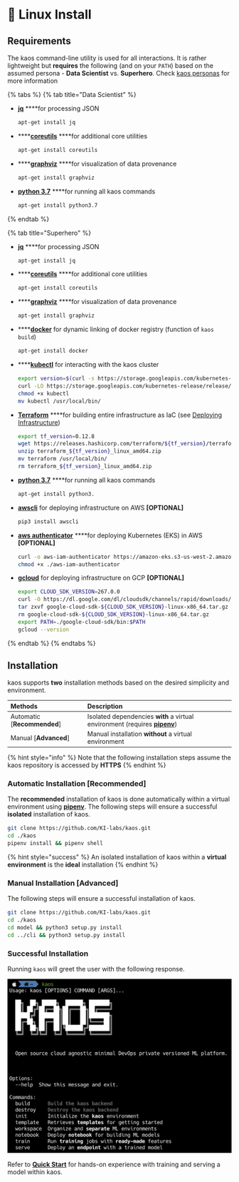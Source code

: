 # 🐧 Linux Install

## Requirements

The kaos command-line utility is used for all interactions. It is rather lightweight but **requires** the following \(and on your `PATH`\) based on the assumed persona - **Data Scientist** vs. **Superhero**. Check [kaos personas](../../usage/high-level-usage/#kaos-personas) for more information

{% tabs %}
{% tab title="Data Scientist" %}
* [**jq**](https://stedolan.github.io/jq/download/) ****for processing JSON

  ```bash
  apt-get install jq
  ```

* \*\*\*\*[**coreutils**](https://www.gnu.org/software/coreutils/) ****for additional core utilities

  ```bash
  apt-get install coreutils
  ```

* \*\*\*\*[**graphviz**](https://www.graphviz.org/download/) ****for visualization of data provenance

  ```bash
  apt-get install graphviz
  ```

* [**python 3.7**](https://www.python.org/downloads/) ****for running all kaos commands

  ```bash
  apt-get install python3.7
  ```
{% endtab %}

{% tab title="Superhero" %}
* [**jq**](https://stedolan.github.io/jq/download/) ****for processing JSON

  ```bash
  apt-get install jq
  ```

* \*\*\*\*[**coreutils**](https://www.gnu.org/software/coreutils/) ****for additional core utilities

  ```bash
  apt-get install coreutils
  ```

* \*\*\*\*[**graphviz**](https://www.graphviz.org/download/) ****for visualization of data provenance

  ```bash
  apt-get install graphviz
  ```

* \*\*\*\*[**docker**](https://docs.docker.com/install/linux/docker-ce/ubuntu/) for dynamic linking of docker registry \(function of `kaos build`\)

  ```bash
  apt-get install docker
  ```

* \*\*\*\*[**kubectl**](https://kubernetes.io/docs/tasks/tools/install-kubectl/) for interacting with the kaos cluster

  ```bash
  export version=$(curl -s https://storage.googleapis.com/kubernetes-release/release/stable.txt)
  curl -LO https://storage.googleapis.com/kubernetes-release/release/${version}/bin/linux/amd64/kubectl
  chmod +x kubectl
  mv kubectl /usr/local/bin/
  ```

* [**Terraform**](https://learn.hashicorp.com/terraform/getting-started/install.html) ****for building entire infrastructure as IaC \(see [Deploying Infrastructure](../deploying-infrastructure/)\)

  ```bash
  export tf_version=0.12.8
  wget https://releases.hashicorp.com/terraform/${tf_version}/terraform_${tf_version}_linux_amd64.zip
  unzip terraform_${tf_version}_linux_amd64.zip
  mv terraform /usr/local/bin/
  rm terraform_${tf_version}_linux_amd64.zip
  ```

* [**python 3.7**](https://www.python.org/downloads/) ****for running all kaos commands

  ```bash
  apt-get install python3.
  ```

* [**awscli**](https://aws.amazon.com/cli/) for deploying infrastructure on AWS **\[OPTIONAL\]**

  ```bash
  pip3 install awscli
  ```

* [**aws authenticator**](https://docs.aws.amazon.com/eks/latest/userguide/install-aws-iam-authenticator.html) ****for deploying Kubernetes \(EKS\) in AWS **\[OPTIONAL\]**

  ```bash
  curl -o aws-iam-authenticator https://amazon-eks.s3-us-west-2.amazonaws.com/1.14.6/2019-08-22/bin/linux/amd64/aws-iam-authenticator
  chmod +x ./aws-iam-authenticator
  ```

* **​**[**gcloud**](https://cloud.google.com/sdk/docs/quickstart-linux) for deploying infrastructure on GCP **\[OPTIONAL\]**

  ```bash
  export CLOUD_SDK_VERSION=267.0.0
  curl -O https://dl.google.com/dl/cloudsdk/channels/rapid/downloads/google-cloud-sdk-${CLOUD_SDK_VERSION}-linux-x86_64.tar.gz
  tar zxvf google-cloud-sdk-${CLOUD_SDK_VERSION}-linux-x86_64.tar.gz google-cloud-sdk
  rm google-cloud-sdk-${CLOUD_SDK_VERSION}-linux-x86_64.tar.gz
  export PATH=./google-cloud-sdk/bin:$PATH
  gcloud --version
  ```
{% endtab %}
{% endtabs %}

## Installation

kaos supports **two** installation methods based on the desired simplicity and environment.

| Methods | Description |
| :--- | :--- |
| Automatic \[**Recommended**\] | Isolated dependencies **with** a virtual environment \(requires [**pipenv**](https://docs.pipenv.org/en/latest/install/#installing-pipenv)\) |
| Manual \[**Advanced**\] | Manual installation **without** a virtual environment  |

{% hint style="info" %}
Note that the following installation steps assume the kaos repository is accessed by **HTTPS**
{% endhint %}

### Automatic Installation \[Recommended\]

The **recommended** installation of kaos is done automatically within a virtual environment using [**pipenv**](https://docs.pipenv.org/en/latest/install/#installing-pipenv). The following steps will ensure a successful **isolated** installation of kaos.

```bash
git clone https://github.com/KI-labs/kaos.git
cd ./kaos
pipenv install && pipenv shell
```

{% hint style="success" %}
An isolated installation of kaos within a **virtual environment** is the **ideal** installation
{% endhint %}

### Manual Installation \[Advanced\]

The following steps will ensure a successful installation of kaos.

```bash
git clone https://github.com/KI-labs/kaos.git
cd ./kaos
cd model && python3 setup.py install
cd ../cli && python3 setup.py install
```

### Successful Installation

Running `kaos` will greet the user with the following response.

![](../../.gitbook/assets/image%20%2850%29.png)

Refer to [**Quick Start**](../quick-start.md#2-create-a-workspace) for hands-on experience with training and serving a model within kaos.


